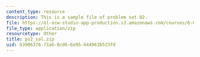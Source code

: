 ```yaml
---
content_type: resource
description: This is a sample file of problem set 02.
file: https://ol-ocw-studio-app-production.s3.amazonaws.com/courses/6-00sc-introduction-to-computer-science-and-programming-spring-2011/b390637671a60cd66e95644963b523fd_ps2_sol.zip
file_type: application/zip
resourcetype: Other
title: ps2_sol.zip
uid: b3906376-71a6-0cd6-6e95-644963b523fd
---
```

